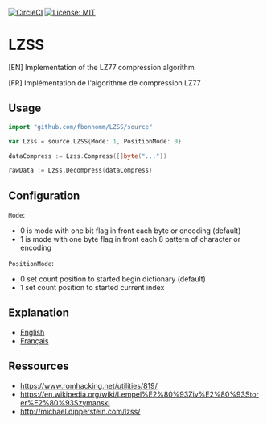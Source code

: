 [![CircleCI](https://circleci.com/gh/fbonhomm/LZSS/tree/master.svg?style=svg)](https://circleci.com/gh/fbonhomm/LZSS/tree/master)
[![License: MIT](https://img.shields.io/badge/License-MIT-yellow.svg)](./LICENSE)

# LZSS

[EN] Implementation of the LZ77 compression algorithm

[FR] Implémentation de l'algorithme de compression LZ77

## Usage
```go
import "github.com/fbonhomm/LZSS/source"

var Lzss = source.LZSS{Mode: 1, PositionMode: 0}

dataCompress := Lzss.Compress([]byte("..."))

rawData := Lzss.Decompress(dataCompress)
```

## Configuration

`Mode`:
  - 0 is mode with one bit flag in front each byte or encoding (default) 
  - 1 is mode with one byte flag in front each 8 pattern of character or encoding 

`PositionMode`:
  - 0 set count position to started begin dictionary (default)
  - 1 set count position to started current index

## Explanation

 - [English](docs/EN-EXPLICATION.md)
 - [Français](docs/FR-EXPLICATION.md)

## Ressources
  - https://www.romhacking.net/utilities/819/
  - https://en.wikipedia.org/wiki/Lempel%E2%80%93Ziv%E2%80%93Storer%E2%80%93Szymanski
  - http://michael.dipperstein.com/lzss/
